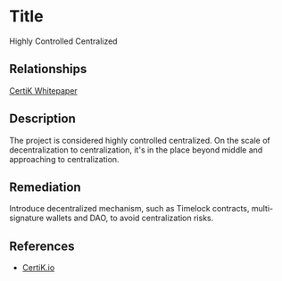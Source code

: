 # Title 
Highly Controlled Centralized

## Relationships 
[CertiK Whitepaper](https://certik.foundation/whitepaper)

## Description 
The project is considered highly controlled centralized. On the scale of decentralization to centralization, it's in the place beyond middle and approaching to centralization.

## Remediation
Introduce decentralized mechanism, such as Timelock contracts, multi-signature wallets and DAO, to avoid centralization risks.

## References 
* [CertiK.io](https://certik.io)
